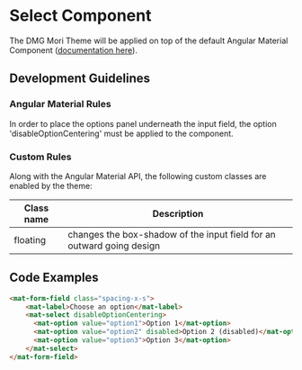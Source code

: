 ﻿# Select Component

The DMG Mori Theme will be applied on top of the default Angular Material Component ([documentation here](https://material.angular.io/components/select/overview)).

## Development Guidelines

### Angular Material Rules

In order to place the options panel underneath the input field, the option 'disableOptionCentering' must be applied to the component.

### Custom Rules

Along with the Angular Material API, the following custom classes are enabled by the theme:

| Class name     | Description                                                               |
|----------------|---------------------------------------------------------------------------|
| floating       | changes the box-shadow of the input field for an outward going design     |


## Code Examples

``` html
<mat-form-field class="spacing-x-s">
    <mat-label>Choose an option</mat-label>
    <mat-select disableOptionCentering>
      <mat-option value="option1">Option 1</mat-option>
      <mat-option value="option2" disabled>Option 2 (disabled)</mat-option>
      <mat-option value="option3">Option 3</mat-option>
    </mat-select>
</mat-form-field>
```
